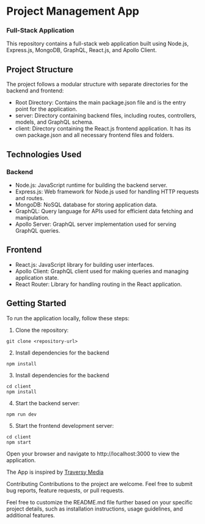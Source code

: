 # Project Management App

### Full-Stack Application

This repository contains a full-stack web application built using Node.js, Express.js, MongoDB, GraphQL, React.js, and Apollo Client.

## Project Structure
The project follows a modular structure with separate directories for the backend and frontend:

- Root Directory: Contains the main package.json file and is the entry point for the application.
- server: Directory containing backend files, including routes, controllers, models, and GraphQL schema.
- client: Directory containing the React.js frontend application. It has its own package.json and all necessary frontend files and folders.


## Technologies Used
### Backend
- Node.js: JavaScript runtime for building the backend server.
- Express.js: Web framework for Node.js used for handling HTTP requests and routes.
- MongoDB: NoSQL database for storing application data.
- GraphQL: Query language for APIs used for efficient data fetching and manipulation.
- Apollo Server: GraphQL server implementation used for serving GraphQL queries.


## Frontend
- React.js: JavaScript library for building user interfaces.
- Apollo Client: GraphQL client used for making queries and managing application state.
- React Router: Library for handling routing in the React application.

## Getting Started
To run the application locally, follow these steps:

1. Clone the repository:

```
git clone <repository-url>
```

2. Install dependencies for the backend

```
npm install
```
3. Install dependencies for the backend

```
cd client
npm install
```
4. Start the backend server:
```
npm run dev
```
5. Start the frontend development server:

```
cd client
npm start
```
Open your browser and navigate to http://localhost:3000 to view the application.


The App is inspired by [Traversy Media](https://www.youtube.com/watch?v=BcLNfwF04Kw&t=832s)


Contributing
Contributions to the project are welcome. Feel free to submit bug reports, feature requests, or pull requests.


Feel free to customize the README.md file further based on your specific project details, such as installation instructions, usage guidelines, and additional features.






